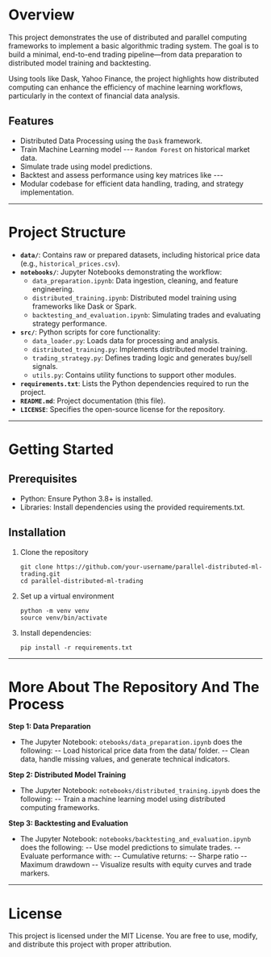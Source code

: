 # Overview

This project demonstrates the use of distributed and parallel computing frameworks to implement a basic algorithmic trading system. The goal is to build a minimal, end-to-end trading pipeline—from data preparation to distributed model training and backtesting.

Using tools like Dask, Yahoo Finance, the project highlights how distributed computing can enhance the efficiency of machine learning workflows, particularly in the context of financial data analysis.

## Features

- Distributed Data Processing using the `Dask` framework.
- Train Machine Learning model --- `Random Forest` on historical market data.
- Simulate trade using model predictions.
- Backtest and assess performance using key matrices like ---
- Modular codebase for efficient data handling, trading, and strategy implementation.

----------------------------------------------------------------------------------------------------------------------------------------------------------------------------------------

# Project Structure

- **`data/`**: Contains raw or prepared datasets, including historical price data (e.g., `historical_prices.csv`).
- **`notebooks/`**: Jupyter Notebooks demonstrating the workflow:
  - `data_preparation.ipynb`: Data ingestion, cleaning, and feature engineering.
  - `distributed_training.ipynb`: Distributed model training using frameworks like Dask or Spark.
  - `backtesting_and_evaluation.ipynb`: Simulating trades and evaluating strategy performance.
- **`src/`**: Python scripts for core functionality:
  - `data_loader.py`: Loads data for processing and analysis.
  - `distributed_training.py`: Implements distributed model training.
  - `trading_strategy.py`: Defines trading logic and generates buy/sell signals.
  - `utils.py`: Contains utility functions to support other modules.
- **`requirements.txt`**: Lists the Python dependencies required to run the project.
- **`README.md`**: Project documentation (this file).
- **`LICENSE`**: Specifies the open-source license for the repository.

----------------------------------------------------------------------------------------------------------------------------------------------------------------------------------------

# Getting Started

## Prerequisites
- Python: Ensure Python 3.8+ is installed.
- Libraries: Install dependencies using the provided requirements.txt.

## Installation
1. Clone the repository
   ```
   git clone https://github.com/your-username/parallel-distributed-ml-trading.git
   cd parallel-distributed-ml-trading
2. Set up a virtual environment
   ```
   python -m venv venv
   source venv/bin/activate
3. Install dependencies:
   ```
   pip install -r requirements.txt
----------------------------------------------------------------------------------------------------------------------------------------------------------------------------------------

# More About The Repository And The Process

**Step 1: Data Preparation**
- The Jupyter Notebook: `otebooks/data_preparation.ipynb` does the following:
  -- Load historical price data from the data/ folder.
  -- Clean data, handle missing values, and generate technical indicators.
  
**Step 2: Distributed Model Training**
- The Jupyter Notebook: `notebooks/distributed_training.ipynb` does the following:
  -- Train a machine learning model using distributed computing frameworks.

**Step 3: Backtesting and Evaluation**
- The Jupyter Notebook: `notebooks/backtesting_and_evaluation.ipynb` does the following:
  -- Use model predictions to simulate trades.
  -- Evaluate performance with:
    -- Cumulative returns: 
    -- Sharpe ratio
    -- Maximum drawdown
  -- Visualize results with equity curves and trade markers.

----------------------------------------------------------------------------------------------------------------------------------------------------------------------------------------

# License

This project is licensed under the MIT License. You are free to use, modify, and distribute this project with proper attribution.
